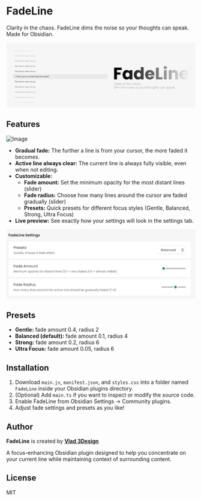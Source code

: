 # FadeLine

Clarity in the chaos. FadeLine dims the noise so your thoughts can speak. Made for Obsidian.

![FadeLine Plugin](FadeLine.jpg)


## Features
![Image](https://github.com/user-attachments/assets/3b6677ee-cc09-4e71-b1e6-2f5b2e45b224)
- **Gradual fade:** The further a line is from your cursor, the more faded it becomes.
- **Active line always clear:** The current line is always fully visible, even when not editing.
- **Customizable:**
  - **Fade amount:** Set the minimum opacity for the most distant lines (slider)
  - **Fade radius:** Choose how many lines around the cursor are faded gradually (slider)
  - **Presets:** Quick presets for different focus styles (Gentle, Balanced, Strong, Ultra Focus)
- **Live preview:** See exactly how your settings will look in the settings tab.

![FadeLine Plugin](FadeLine-Settings.jpg)

## Presets
- **Gentle:** fade amount 0.4, radius 2
- **Balanced (default):** fade amount 0.1, radius 4
- **Strong:** fade amount 0.2, radius 6
- **Ultra Focus:** fade amount 0.05, radius 6

## Installation
1. Download `main.js`, `manifest.json`, and `styles.css` into a folder named `FadeLine` inside your Obsidian plugins directory.
2. (Optional) Add `main.ts` if you want to inspect or modify the source code.
3. Enable FadeLine from Obsidian Settings → Community plugins.
4. Adjust fade settings and presets as you like!

## Author
**FadeLine** is created by **[Vlad 3Design](https://github.com/Vlad3Design)**

A focus-enhancing Obsidian plugin designed to help you concentrate on your current line while maintaining context of surrounding content.

## License
MIT 
